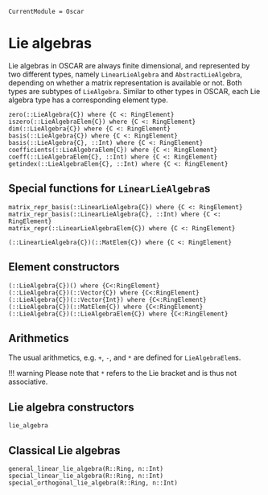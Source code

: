 ```@meta
CurrentModule = Oscar
```

# Lie algebras

Lie algebras in OSCAR are always finite dimensional, and represented by two different types, 
namely `LinearLieAlgebra` and `AbstractLieAlgebra`, depending on whether a matrix representation is available or not.
Both types are subtypes of `LieAlgebra`. Similar to other types in OSCAR, each Lie algebra type has a corresponding element type.

```@docs
zero(::LieAlgebra{C}) where {C <: RingElement}
iszero(::LieAlgebraElem{C}) where {C <: RingElement}
dim(::LieAlgebra{C}) where {C <: RingElement}
basis(::LieAlgebra{C}) where {C <: RingElement}
basis(::LieAlgebra{C}, ::Int) where {C <: RingElement}
coefficients(::LieAlgebraElem{C}) where {C <: RingElement}
coeff(::LieAlgebraElem{C}, ::Int) where {C <: RingElement}
getindex(::LieAlgebraElem{C}, ::Int) where {C <: RingElement}
```

## Special functions for `LinearLieAlgebra`s

```@docs
matrix_repr_basis(::LinearLieAlgebra{C}) where {C <: RingElement}
matrix_repr_basis(::LinearLieAlgebra{C}, ::Int) where {C <: RingElement}
matrix_repr(::LinearLieAlgebraElem{C}) where {C <: RingElement}
```
```
(::LinearLieAlgebra{C})(::MatElem{C}) where {C <: RingElement}

```

## Element constructors

```
(::LieAlgebra{C})() where {C<:RingElement}
(::LieAlgebra{C})(::Vector{C}) where {C<:RingElement}
(::LieAlgebra{C})(::Vector{Int}) where {C<:RingElement}
(::LieAlgebra{C})(::MatElem{C}) where {C<:RingElement}
(::LieAlgebra{C})(::LieAlgebraElem{C}) where {C<:RingElement}
```

## Arithmetics
The usual arithmetics, e.g. `+`, `-`, and `*` are defined for `LieAlgebraElem`s.

!!! warning
    Please note that `*` refers to the Lie bracket and is thus not associative.

## Lie algebra constructors

```@docs
lie_algebra
```

## Classical Lie algebras

```@docs
general_linear_lie_algebra(R::Ring, n::Int)
special_linear_lie_algebra(R::Ring, n::Int)
special_orthogonal_lie_algebra(R::Ring, n::Int)
```
